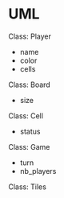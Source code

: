 # UML

Class: Player
- name
- color
- cells


Class: Board
- size


Class: Cell
- status


Class: Game
- turn
- nb_players


Class: Tiles